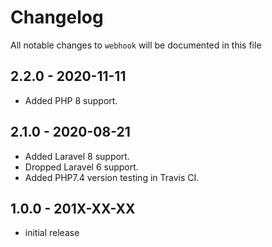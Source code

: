 # Changelog

All notable changes to `webhook` will be documented in this file

## 2.2.0 - 2020-11-11

* Added PHP 8 support.

## 2.1.0 - 2020-08-21

* Added Laravel 8 support.
* Dropped Laravel 6 support.
* Added PHP7.4 version testing in Travis CI.

## 1.0.0 - 201X-XX-XX

* initial release
